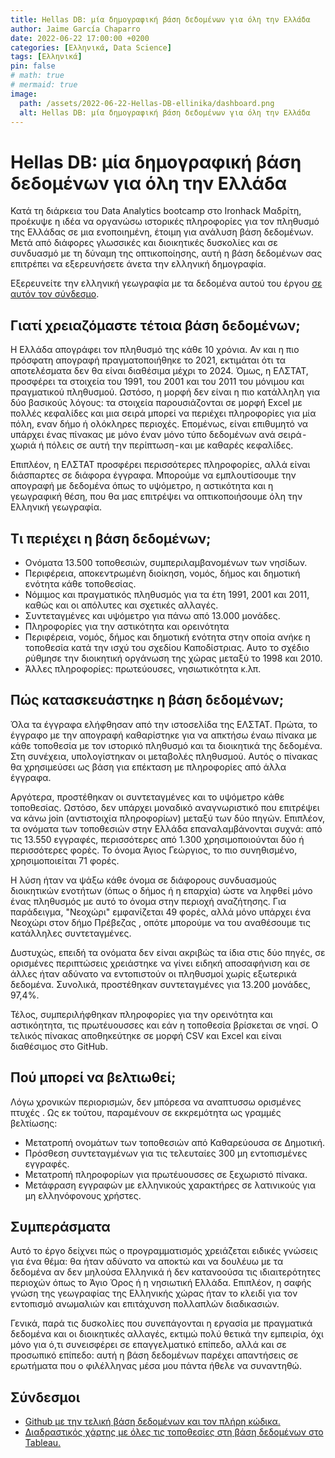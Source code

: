 ```yaml
---
title: Hellas DB: μία δημογραφική βάση δεδομένων για όλη την Ελλάδα
author: Jaime García Chaparro
date: 2022-06-22 17:00:00 +0200
categories: [Ελληνικά, Data Science]
tags: [Ελληνικά]
pin: false
# math: true
# mermaid: true
image:
  path: /assets/2022-06-22-Hellas-DB-ellinika/dashboard.png
  alt: Hellas DB: μία δημογραφική βάση δεδομένων για όλη την Ελλάδα
---
```


# Hellas DB: μία δημογραφική βάση δεδομένων για όλη την Ελλάδα

Κατά τη διάρκεια του Data Analytics bootcamp στο Ironhack Μαδρίτη, προέκυψε η ιδέα να οργανώσω ιστορικές πληροφορίες για τον πληθυσμό της Ελλάδας σε μια ενοποιημένη, έτοιμη για ανάλυση βάση δεδομένων. Μετά από διάφορες γλωσσικές και διοικητικές δυσκολίες και σε συνδυασμό με τη δύναμη της οπτικοποίησης, αυτή η βάση δεδομένων σας επιτρέπει να εξερευνήσετε άνετα την ελληνική δημογραφία.

Εξερευνείτε την ελληνική γεωγραφία με τα δεδομένα αυτού του έργου [σε αυτόν τον σύνδεσμο](https://public.tableau.com/app/profile/jgchaparro/viz/Hellas_db_dashboard/Generaldashboard).

## Γιατί χρειαζόμαστε τέτοια βάση δεδομένων;

Η Ελλάδα απογράφει τον πληθυσμό της κάθε 10 χρόνια. Αν και η πιο πρόσφατη απογραφή πραγματοποιήθηκε το 2021, εκτιμάται ότι τα αποτελέσματα δεν θα είναι διαθέσιμα μέχρι το 2024. Όμως, η ΕΛΣΤΑΤ, προσφέρει τα στοιχεία του 1991, του 2001 και του 2011 του μόνιμου και πραγματικού πληθυσμού.
Ωστόσο, η μορφή δεν είναι η πιο κατάλληλη για δύο βασικούς λόγους: τα στοιχεία παρουσιάζονται σε μορφή Excel με πολλές κεφαλίδες και μια σειρά μπορεί να περιέχει πληροφορίες για μία πόλη, εναν δήμο ή ολόκληρες περιοχές. Επομένως, είναι επιθυμητό να υπάρχει ένας πίνακας με μόνο έναν μόνο τύπο δεδομένων ανά σειρά - χωριά ή πόλεις σε αυτή την περίπτωση - και με καθαρές κεφαλίδες.

Επιπλέον, η ΕΛΣΤΑΤ προσφέρει περισσότερες πληροφορίες, αλλά είναι διάσπαρτες σε διάφορα έγγραφα. Μπορούμε να εμπλουτίσουμε την απογραφή με δεδομένα όπως το υψόμετρο, η αστικότητα και η γεωγραφική θέση, που θα μας επιτρέψει να οπτικοποιήσουμε όλη την Ελληνική γεωγραφία.

## Τι περιέχει η βάση δεδομένων;

* Ονόματα 13.500 τοποθεσιών, συμπεριλαμβανομένων των νησίδων.
* Περιφέρεια, αποκεντρωμένη διοίκηση, νομός, δήμος και δημοτική ενότητα κάθε τοποθεσίας.
* Νόμιμος και πραγματικός πληθυσμός για τα έτη 1991, 2001 και 2011, καθώς και οι απόλυτες και σχετικές αλλαγές.
* Συντεταγμένες και υψόμετρο για πάνω από 13.000 μονάδες.
* Πληροφορίες για την αστικότητα και ορεινότητα
* Περιφέρεια, νομός, δήμος και δημοτική ενότητα στην οποία ανήκε η τοποθεσία κατά την ισχύ του σχεδίου Καποδίστριας. Αυτο το σχέδιο ρύθμησε την διοικητική οργάνωση της χώρας μεταξύ το 1998 και 2010.
* Άλλες πληροφορίες: πρωτεύουσες, νησιωτικότητα κ.λπ.

## Πώς κατασκευάστηκε η βάση δεδομένων;

Όλα τα έγγραφα ελήφθησαν από την ιστοσελίδα της ΕΛΣΤΑΤ. Πρώτα, το έγγραφο με την απογραφή καθαρίστηκε για να απκτήσω έναω πίνακα με κάθε τοποθεσία με τον ιστορικό πληθυσμό και τα διοικητικά της δεδομένα. Στη συνέχεια, υπολογίστηκαν οι μεταβολές πληθυσμού. Αυτός ο πίνακας θα χρησιμεύσει ως βάση για επέκταση με πληροφορίες από άλλα έγγραφα.

Αργότερα, προστέθηκαν οι συντεταγμένες και το υψόμετρο κάθε τοποθεσίας. Ωστόσο, δεν υπάρχει μοναδικό αναγνωριστικό που επιτρέψει να κάνω join (αντιστοιχία πληροφορίων) μεταξύ των δύο πηγών. Επιπλέον, τα ονόματα των τοποθεσιών στην Ελλάδα επαναλαμβάνονται συχνά: από τις 13.550 εγγραφές, περισσότερες από 1.300 χρησιμοποιούνται δύο ή περισσότερες φορές. Το όνομα Άγιος Γεώργιος, το πιο συνηθισμένο, χρησιμοποιείται 71 φορές.

Η λύση ήταν να ψάξω κάθε όνομα σε διάφορους συνδυασμούς διοικητικών ενοτήτων (όπως ο δήμος ή η επαρχία) ώστε να ληφθεί μόνο ένας πληθυσμός με αυτό το όνομα στην περιοχή αναζήτησης. Για παράδειγμα, "Νεοχώρι" εμφανίζεται 49 φορές, αλλά μόνο υπάρχει ένα Νεοχώρι στον δήμο Πρέβεζας , οπότε μπορούμε να του αναθέσουμε τις κατάλληλες συντεταγμένες.

Δυστυχώς, επειδή τα ονόματα δεν είναι ακριβώς τα ίδια στις δύο πηγές, σε ορισμένες περιπτώσεις χρειάστηκε να γίνει ειδηκή αποσαφήνιση και σε άλλες ήταν αδύνατο να εντοπιστούν οι πληθυσμοί χωρίς εξωτερικά δεδομένα. Συνολικά, προστέθηκαν συντεταγμένες για 13.200 μονάδες, 97,4%.

Τέλος, συμπεριλήφθηκαν πληροφορίες για την ορεινότητα και αστικόητητα, τις πρωτέυουσσες και εάν η τοποθεσία βρίσκεται σε νησί. Ο τελικός πίνακας αποθηκεύτηκε σε μορφή CSV και Excel και είναι διαθέσιμος στο GitHub.

## Πού μπορεί να βελτιωθεί;

Λόγω χρονικών περιορισμών, δεν μπόρεσα να αναπτυσσω ορισμένες πτυχές . Ως εκ τούτου, παραμένουν σε εκκρεμότητα ως γραμμές βελτίωσης:

* Μετατροπή ονομάτων των τοποθεσιών από Καθαρεύουσα σε Δημοτική.
* Πρόσθεση συντεταγμένων για τις τελευταίες 300 μη εντοπισμένες εγγραφές.
* Μετατροπή πληροφορίων για πρωτέυουσσες σε ξεχωριστό πίνακα.
* Μετάφραση εγγραφών με ελληνικούς χαρακτήρες σε λατινικούς για μη ελληνόφονους χρήστες.

## Συμπεράσματα

Αυτό το έργο δείχνει πώς ο προγραμματισμός χρειάζεται ειδικές γνώσεις για ένα θέμα: θα ήταν αδύνατο να αποκτώ και να δουλέυω με τα δεδομένα αν δεν μηλούσα Ελληνικά ή δεν κατανοούσα τις ιδιαιτερότητες περιοχών όπως το Άγιο Όρος ή η νησιωτική Ελλάδα. Επιπλέον, η σαφής γνώση της γεωγραφίας της Ελληνικής χώρας ήταν το κλειδί για τον εντοπισμό ανωμαλιών και επιτάχυνση πολλαπλών διαδικασιών.

Γενικά, παρά τις δυσκολίες που συνεπάγονται η εργασία με πραγματικά δεδομένα και οι διοικητικές αλλαγές, εκτιμώ πολύ θετικά την εμπειρία, όχι μόνο για ό,τι συνεισφέρει σε επαγγελματικό επίπεδο, αλλά και σε προσωπικό επίπεδο: αυτή η βάση δεδομένων παρέχει απαντήσεις σε ερωτήματα που ο φιλέλληνας μέσα μου πάντα ήθελε να συναντηθώ.

## Σύνδεσμοι

* [Github με την τελική βάση δεδομένων και τον πλήρη κώδικα.](https://github.com/jgchaparro/HellasDB)
* [Διαδραστικός χάρτης με όλες τις τοποθεσίες στη βάση δεδομένων στο Tableau.](https://public.tableau.com/app/profile/jgchaparro/viz/Hellas_db_dashboard/Generaldashboard)
